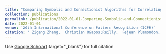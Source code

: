 ```yaml
---
title: "Comparing Symbolic and Connectionist Algorithms for Correlating the Age of Healthy Children with Sigma-Lognormal Neuromuscular Parameters"
collection: publications
permalink: /publication/2022-01-01-Comparing-Symbolic-and-Connectionist-Algorithms-for-Correlating-the-Age-of-Healthy-Children-with-Sigma-Lognormal-Neuromuscular-Parameters
date: 2022-01-01
venue: '26th International Conference on Pattern Recognition (ICPR)'
citation: ' Zigeng Zhang,  Christian O&apos;Reilly,  Rejean Plamondon, &quot;Comparing Symbolic and Connectionist Algorithms for Correlating the Age of Healthy Children with Sigma-Lognormal Neuromuscular Parameters.&quot; 26th International Conference on Pattern Recognition (ICPR), 2022.'
---
```

Use [Google Scholar](https://scholar.google.com/scholar?q=Comparing+Symbolic+and+Connectionist+Algorithms+for+Correlating+the+Age+of+Healthy+Children+with+Sigma+Lognormal+Neuromuscular+Parameters){:target="_blank"} for full citation